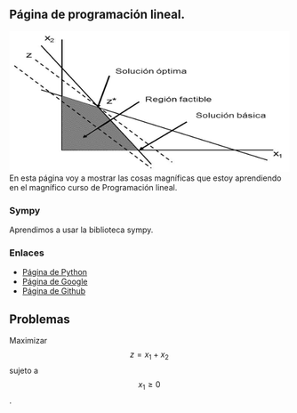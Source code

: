 <script src='https://cdnjs.cloudflare.com/ajax/libs/mathjax/2.7.5/MathJax.js?config=TeX-MML-AM_CHTML' async></script>
## Página de programación lineal.
![Región factible](programacion-lineal1.png)
En esta página voy a mostrar las cosas magníficas que estoy aprendiendo en el 
magnífico curso de Programación lineal.
### Sympy
Aprendimos a usar la biblioteca sympy.
### Enlaces
- [Página de Python](https://www.python.org/)
- [Página de Google](https://www.google.com)
- [Página de Github](https://github.com)
## Problemas
Maximizar $$z= x_1 + x_2$$ sujeto a $$x_1 \geq 0$$.